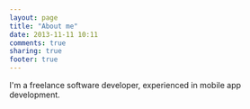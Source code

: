 ```yaml
---
layout: page
title: "About me"
date: 2013-11-11 10:11
comments: true
sharing: true
footer: true
---
```

I'm a freelance software developer, experienced in mobile app development.
